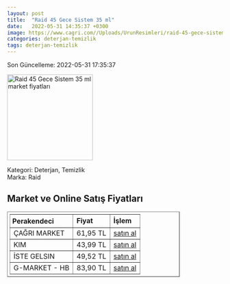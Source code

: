 ```yaml
---
layout: post
title:  "Raid 45 Gece Sistem 35 ml"
date:   2022-05-31 14:35:37 +0300
image: https://www.cagri.com//Uploads/UrunResimleri/raid-45-gece-sistem-35-ml-09-6d0.jpg
categories: deterjan-temizlik
tags: deterjan-temizlik
---
```


Son Güncelleme: 2022-05-31 17:35:37

<img src="https://www.cagri.com//Uploads/UrunResimleri/raid-45-gece-sistem-35-ml-09-6d0.jpg" width="200" alt="Raid 45 Gece Sistem 35 ml market fiyatları" />

Kategori: Deterjan, Temizlik
<br />
Marka: Raid

<h2>Market ve Online Satış Fiyatları</h2>

<table border="1" style="padding: 5px;width:80%;">
  <tr>
    <td style="padding: 5px;"><strong>Perakendeci</strong></td>
    <td><strong>Fiyat</strong></td>
    <td><strong>İşlem</strong></td>
  </tr>
  <tr>
              <td title="Çağrı Market">ÇAĞRI MARKET</td>
              <td>61,95 TL</td>
              <td><a title="Çağrı Market" target="_blank" href="https://www.cagri.com/raid-45-gece-sistem-35-ml">satın al</a></td>
            </tr><tr>
              <td title="Kim">KIM</td>
              <td>43,99 TL</td>
              <td><a title="Kim" target="_blank" href="https://www.kimgeldi.com/raid-electro-likit-45-gece-makina-sistem">satın al</a></td>
            </tr><tr>
              <td title="İste Gelsin">İSTE GELSIN</td>
              <td>49,52 TL</td>
              <td><a title="İste Gelsin" target="_blank" href="https://www.istegelsin.com/urun/raid-45-gece-sistem-35-ml_RAD9-AD">satın al</a></td>
            </tr><tr>
              <td title="Hepsiburada/G-Market Mağazası">G-MARKET - HB</td>
              <td>83,90 TL</td>
              <td><a title="Hepsiburada/G-Market Mağazası" target="_blank" href="https://www.hepsiburada.com/raid-sinekkovar-elektro-likit-35-ml-45-gece-etkili-p-HBV00000OR60L?magaza=G-Market">satın al</a></td>
            </tr>
</table>

